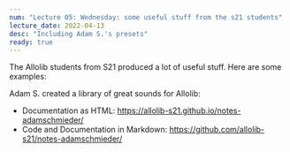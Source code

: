 ```yaml
---
num: "Lecture 05: Wednesday: some useful stuff from the s21 students"
lecture_date: 2022-04-13
desc: "Including Adam S.'s presets"
ready: true
---
```


The Allolib students from S21 produced a lot of useful stuff.  Here are some examples:

Adam S. created a library of great sounds for Allolib:
* Documentation as HTML: <https://allolib-s21.github.io/notes-adamschmieder/>
* Code and Documentation in Markdown: <https://github.com/allolib-s21/notes-adamschmieder/>





